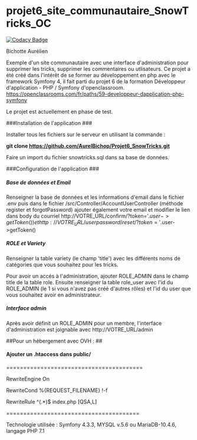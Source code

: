 # projet6_site_communautaire_SnowTricks_OC

[![Codacy Badge](https://api.codacy.com/project/badge/Grade/8720c4c852ad40819b24955a89f68229)](https://www.codacy.com/manual/AurelBichop/Projet6_SnowTricks?utm_source=github.com&amp;utm_medium=referral&amp;utm_content=AurelBichop/Projet6_SnowTricks&amp;utm_campaign=Badge_Grade)

Bichotte Aurélien

Exemple d'un site communautaire avec une interface d'administration pour supprimer les tricks, supprimer les commentaires ou utlisateurs.
Ce projet a été créé dans l'intérêt de se former au développement en php avec le framework Symfony 4, il fait parti du projet 6 de la formation Développeur d'application - PHP / Symfony d'openclassroom.
https://openclassrooms.com/fr/paths/59-developpeur-dapplication-php-symfony


Le projet est actuellement en phase de test.


###Installation de l'application ###

Installer tous les fichiers sur le serveur en utilisant la commande :
 
 __git clone https://github.com/AurelBichop/Projet6_SnowTricks.git__
 
 Faire un import du fichier snowtricks.sql dans sa base de données.
 
 ###Configuration de l'application ###
 
 ##### Base de données et Email ######
 Renseigner la base de données et les informations d'email dans le fichier .env puis dans le fichier /src/Controller/AccountUserController (méthode register et forgotPassword)
 ajouter également votre email et modifier le lien dans body du courriel http://VOTRE_URL/confirm/?token='.$user->getToken()) et http://VOTRE_URL/userpassword/reset/?token='.$user->getToken()

##### ROLE et Variety #####
Renseigner la table variety (le champ 'title') avec les différents noms de catégories que vous souhaitez pour les tricks.

Pour avoir un accés à l'administration, ajouter ROLE_ADMIN dans le champ title de la table role.
Ensuite renseigner la table role_user avec l'id du ROLE_ADMIN (le 1 si vous n'avez pas créé d'autres rôles) et l'id du user que vous souhaitez avoir en administrateur.

##### Interface admin #####

Après avoir définit un ROLE_ADMIN pour un membre, l'interface d'administration est joignable avec http://VOTRE_URL/admin

##Pour un hébergement avec OVH : ##

#### Ajouter un .htaccess dans public/ ####

========================================

RewriteEngine On

RewriteCond %{REQUEST_FILENAME} !-f

RewriteRule ^(.*)$ index.php [QSA,L]

=======================================


Technologie utilisée :
Symfony 4.3.3, MYSQL v.5.6 ou  MariaDB-10.4.6, langage PHP 7.1
